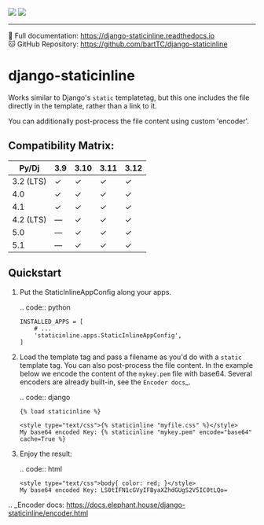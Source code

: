 [![](https://badge.fury.io/py/django-staticinline.svg)](https://badge.fury.io/py/django-staticinline)
[![](https://github.com/bartTC/django-staticinline/actions/workflows/test.yml/badge.svg?branch=main)](https://github.com/bartTC/django-staticinline/actions)

-----

📖 Full documentation: https://django-staticinline.readthedocs.io<br/>
🐱 GitHub Repository: https://github.com/bartTC/django-staticinline


# django-staticinline

Works similar to Django's ``static`` templatetag, but this one includes
the file directly in the template, rather than a link to it.

You can additionally post-process the file content using custom 'encoder'.

## Compatibility Matrix:

| Py/Dj     | 3.9 | 3.10 | 3.11 | 3.12 |
|-----------|-----|------|------|------|
| 3.2 (LTS) | ✓   | ✓    | ✓    | ✓    |
| 4.0       | ✓   | ✓    | ✓    | ✓    |
| 4.1       | ✓   | ✓    | ✓    | ✓    |
| 4.2 (LTS) | —   | ✓    | ✓    | ✓    |
| 5.0       | —   | ✓    | ✓    | ✓    |
| 5.1       | —   | ✓    | ✓    | ✓    |

## Quickstart


1. Put the StaticInlineAppConfig along your apps.

   .. code:: python

       INSTALLED_APPS = [
           # ...
           'staticinline.apps.StaticInlineAppConfig',
       ]

2. Load the template tag and pass a filename as you'd do with a ``static``
   template tag. You can also post-process the file content. In the example
   below we encode the content of the ``mykey.pem`` file with base64. Several
   encoders are already built-in, see the `Encoder docs`_.

   .. code:: django

       {% load staticinline %}

       <style type="text/css">{% staticinline "myfile.css" %}</style>
       My base64 encoded Key: {% staticinline "mykey.pem" encode="base64" cache=True %}

3. Enjoy the result:

   .. code:: html

       <style type="text/css">body{ color: red; }</style>
       My base64 encoded Key: LS0tIFN1cGVyIFByaXZhdGUgS2V5IC0tLQo=

.. _Encoder docs: https://docs.elephant.house/django-staticinline/encoder.html
